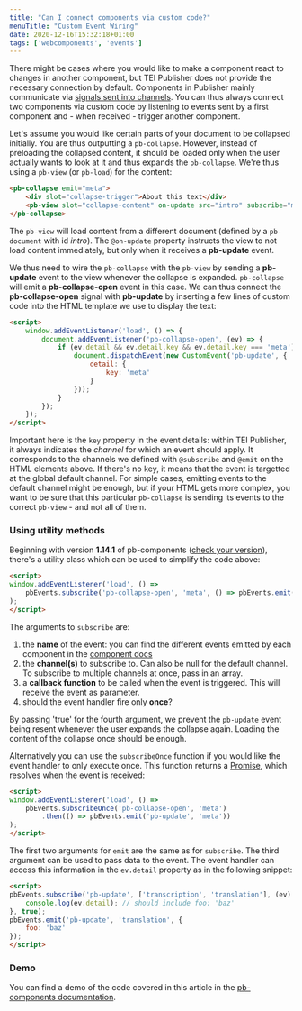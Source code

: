 ```yaml
---
title: "Can I connect components via custom code?"
menuTitle: "Custom Event Wiring"
date: 2020-12-16T15:32:18+01:00
tags: ['webcomponents', 'events']
---
```


There might be cases where you would like to make a component react to changes in another component, but TEI Publisher does not provide the necessary connection by default. Components in Publisher mainly communicate via [signals sent into channels](https://teipublisher.com/exist/apps/tei-publisher/doc/documentation.xml?id=webcomponents-communication). You can thus always connect two components via custom code by listening to events sent by a first component and - when received - trigger another component.

Let's assume you would like certain parts of your document to be collapsed initially. You are thus outputting a `pb-collapse`. However, instead of preloading the collapsed content, it should be loaded only when the user actually wants to look at it and thus expands the `pb-collapse`. We're thus using a `pb-view` (or `pb-load`) for the content:

```html
<pb-collapse emit="meta">
    <div slot="collapse-trigger">About this text</div>
    <pb-view slot="collapse-content" on-update src="intro" subscribe="meta"></pb-view>
</pb-collapse>
```

The `pb-view` will load content from a different document (defined by a `pb-document` with id *intro*). The `@on-update` property instructs the view to not load content immediately, but only when it receives a **pb-update** event.

We thus need to wire the `pb-collapse` with the `pb-view` by sending a **pb-update** event to the view whenever the collapse is expanded. `pb-collapse` will emit a **pb-collapse-open** event in this case. We can thus connect the **pb-collapse-open** signal with **pb-update** by inserting a few lines of custom code into the HTML template we use to display the text:

```html
<script>
    window.addEventListener('load', () => {
        document.addEventListener('pb-collapse-open', (ev) => {
            if (ev.detail && ev.detail.key && ev.detail.key === 'meta') {
                document.dispatchEvent(new CustomEvent('pb-update', {
                    detail: {
                        key: 'meta'
                    }
                }));
            }
        });
    });
</script>
```

Important here is the `key` property in the event details: within TEI Publisher, it always indicates the *channel* for which an event should apply. It corresponds to the channels we defined with `@subscribe` and `@emit` on the HTML elements above. If there's no key, it means that the event is targetted at the global default channel. For simple cases, emitting events to the default channel might be enough, but if your HTML gets more complex, you want to be sure that this particular `pb-collapse` is sending its events to the correct `pb-view` - and not all of them.

### Using utility methods

Beginning with version **1.14.1** of pb-components ([check your version](/webcomponents/version-upgrade)), there's a utility class which can be used to simplify the code above:

```html
<script>
window.addEventListener('load', () =>
    pbEvents.subscribe('pb-collapse-open', 'meta', () => pbEvents.emit('pb-update', 'meta'), true)
);
</script>
```

The arguments to `subscribe` are:

1. the **name** of the event: you can find the different events emitted by each component in the [component docs](https://unpkg.com/@teipublisher/pb-components@latest/dist/api.html)
2. the **channel(s)** to subscribe to. Can also be null for the default channel. To subscribe to multiple channels at once, pass in an array.
3. a **callback function** to be called when the event is triggered. This will receive the event as parameter.
4. should the event handler fire only **once**?

By passing 'true' for the fourth argument, we prevent the `pb-update` event being resent whenever the user expands the collapse again. Loading the content of the collapse once should be enough.

Alternatively you can use the `subscribeOnce` function if you would like the event handler to only execute once. This function returns a [Promise](https://developer.mozilla.org/en-US/docs/Web/JavaScript/Reference/Global_Objects/Promise), which resolves when the event is received:

```html
<script>
window.addEventListener('load', () =>
    pbEvents.subscribeOnce('pb-collapse-open', 'meta')
        .then(() => pbEvents.emit('pb-update', 'meta'))
);
</script>
```

The first two arguments for `emit` are the same as for `subscribe`. The third argument can be used to pass data to the event. The event handler can access this information in the `ev.detail` property as in the following snippet:

```html
<script>
pbEvents.subscribe('pb-update', ['transcription', 'translation'], (ev) => {
    console.log(ev.detail); // should include foo: 'baz'
}, true);
pbEvents.emit('pb-update', 'translation', {
    foo: 'baz'
});
</script>
```

### Demo

You can find a demo of the code covered in this article in the [pb-components documentation](https://unpkg.com/@teipublisher/pb-components@latest/dist/api.html#pb-collapse.2).